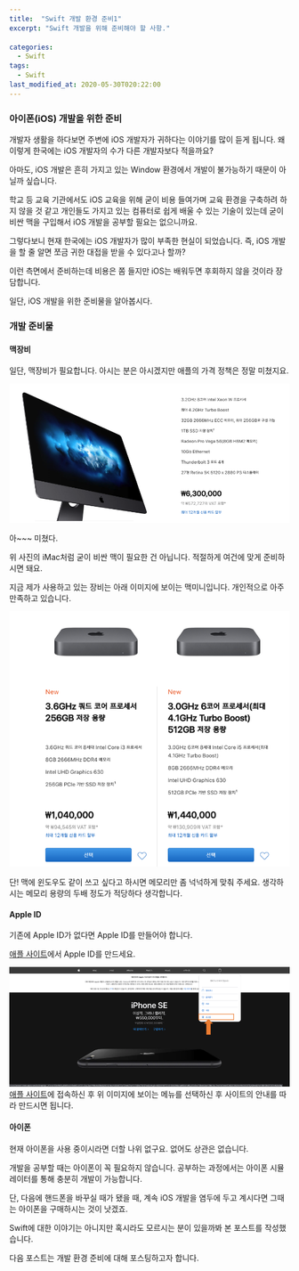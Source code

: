 ```yaml
---
title:  "Swift 개발 환경 준비1"
excerpt: "Swift 개발을 위해 준비해야 할 사항."

categories:
  - Swift
tags:
  - Swift
last_modified_at: 2020-05-30T020:22:00
---
```


### 아이폰(iOS) 개발을 위한 준비

개발자 생활을 하다보면 주변에 iOS 개발자가 귀하다는 이야기를 많이 듣게 됩니다. 왜 이렇게 한국에는 iOS 개발자의 수가 다른 개발자보다 적을까요?

아마도, iOS 개발은 흔히 가지고 있는 Window 환경에서 개발이 불가능하기 때문이 아닐까 싶습니다.

학교 등 교육 기관에서도 iOS 교육을 위해 굳이 비용 들여가며 교육 환경을 구축하려 하지 않을 것 같고 개인들도 가지고 있는 컴퓨터로 쉽게 배울 수 있는 기술이 있는데 굳이 비싼 맥을 구입해서 iOS 개발을 공부할 필요는 없으니까요.

그렇다보니 현재 한국에는 iOS 개발자가 많이 부족한 현실이 되었습니다.
즉, iOS 개발을 할 줄 알면 쪼금 귀한 대접을 받을 수 있다고나 할까?

이런 측면에서 준비하는데 비용은 쫌 들지만 iOS는 배워두면 후회하지 않을 것이라 장담합니다.

일단, iOS 개발을 위한 준비물을 알아봅시다.

### 개발 준비물

#### 맥장비

일단, 맥장비가 필요합니다. 아시는 분은 아시겠지만 애플의 가격 정책은 정말 미쳤지요.

![imac 가격](/assets/posts/imac.png)

아~~~ 미쳤다.

위 사진의 iMac처럼 굳이 비싼 맥이 필요한 건 아닙니다. 적절하게 여건에 맞게 준비하시면 돼요.

지금 제가 사용하고 있는 장비는 아래 이미지에 보이는 맥미니입니다. 개인적으로 아주 만족하고 있습니다.

![mac mini](/assets/posts/macmini.png)

단! 맥에 윈도우도 같이 쓰고 싶다고 하시면 메모리만 좀 넉넉하게 맞춰 주세요. 생각하시는 메모리 용량의 두배 정도가 적당하다 생각합니다.

#### Apple ID

기존에 Apple ID가 없다면 Apple ID를 만들어야 합니다.

[애플 사이트](https://www.apple.com/)에서 Apple ID를 만드세요.

![apple 사이트](/assets/posts/apple.png)
[애플 사이트](https://www.apple.com/)에 접속하신 후 위 이미지에 보이는 메뉴를 선택하신 후 사이트의 안내를 따라 만드시면 됩니다.

#### 아이폰

현재 아이폰을 사용 중이시라면 더할 나위 없구요. 없어도 상관은 없습니다.

개발을 공부할 때는 아이폰이 꼭 필요하지 않습니다. 공부하는 과정에서는 아이폰 시뮬레이터를 통해 충분히 개발이 가능합니다.

단, 다음에 핸드폰을 바꾸실 때가 됐을 때, 계속 iOS 개발을 염두에 두고 계시다면 그때는 아이폰을 구매하시는 것이 낫겠죠.

Swift에 대한 이야기는 아니지만 혹시라도 모르시는 분이 있을까봐 본 포스트를 작성했습니다.

다음 포스트는 개발 환경 준비에 대해 포스팅하고자 합니다.

